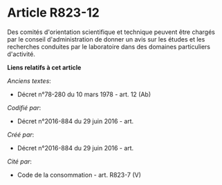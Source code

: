 # Article R823-12

Des comités d'orientation scientifique et technique peuvent être chargés par le conseil d'administration de donner un avis
sur les études et les recherches conduites par le laboratoire dans des domaines particuliers d'activité.

**Liens relatifs à cet article**

_Anciens textes_:

  - Décret n°78-280 du 10 mars 1978 - art. 12 (Ab)

_Codifié par_:

  - Décret n°2016-884 du 29 juin 2016 - art.

_Créé par_:

  - Décret n°2016-884 du 29 juin 2016 - art.

_Cité par_:

  - Code de la consommation - art. R823-7 (V)
